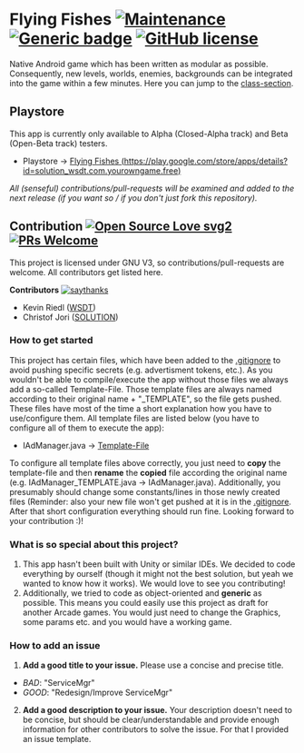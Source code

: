 # Flying Fishes [![Maintenance](https://img.shields.io/badge/Maintained%3F-yes-green.svg)](https://GitHub.com/wsdt/Flying_Fishes/graphs/commit-activity) [![Generic badge](https://img.shields.io/badge/In-JAVA-RED.svg)](https://www.java.com/) [![GitHub license](https://img.shields.io/github/license/wsdt/Flying_Fishes.svg)](https://github.com/wsdt/Flying_Fishes/blob/master/LICENSE)

Native Android game which has been written as modular as possible. Consequently, new levels, worlds, enemies, backgrounds can be integrated into the game within a few minutes. Here you can jump to the [class-section](https://github.com/wsdt/Flying_Fishes/tree/master/YourOwnGame/app/src/main/java/yourowngame/com/yourowngame).

## Playstore
This app is currently only available to Alpha (Closed-Alpha track) and Beta (Open-Beta track) testers. 
- Playstore -> [Flying Fishes (https://play.google.com/store/apps/details?id=solution_wsdt.com.yourowngame.free)](https://play.google.com/store/apps/details?id=solution_wsdt.com.yourowngame.free)

_All (senseful) contributions/pull-requests will be examined and added to the next release (if you want so / if you don't just fork this repository)._

## Contribution [![Open Source Love svg2](https://badges.frapsoft.com/os/v2/open-source.svg?v=103)](https://github.com/ellerbrock/open-source-badges/) [![PRs Welcome](https://img.shields.io/badge/PRs-welcome-brightgreen.svg?style=flat-square)](http://makeapullrequest.com)

This project is licensed under GNU V3, so contributions/pull-requests are welcome. All contributors get listed here. 

**Contributors** [![saythanks](https://img.shields.io/badge/say-thanks-ff69b4.svg)](https://saythanks.io/to/kennethreitz)
- Kevin Riedl ([WSDT](https://github.com/wsdt))
- Christof Jori ([SOLUTION](https://github.com/solution49)) 

### How to get started
This project has certain files, which have been added to the [.gitignore](https://github.com/wsdt/Flying_Fishes/blob/master/.gitignore) to avoid pushing specific secrets (e.g. advertisment tokens, etc.). As you wouldn't be able to compile/execute the app without those files we always add a so-called Template-File. Those template files are always named according to their original name + "\_TEMPLATE", so the file gets pushed. These files have most of the time a short explanation how you have to use/configure them. All template files are listed below (you have to configure all of them to execute the app): 

- IAdManager.java -> [Template-File](https://github.com/wsdt/Flying_Fishes/blob/master/YourOwnGame/app/src/main/java/yourowngame/com/yourowngame/classes/manager/interfaces/IAdManager_TEMPLATE.java)

To configure all template files above correctly, you just need to **copy** the template-file and then **rename** the **copied** file according the original name (e.g. IAdManager_TEMPLATE.java -> IAdManager.java). Additionally, you presumably should change some constants/lines in those newly created files (Reminder: also your new file won't get pushed at it is in the [.gitignore]((https://github.com/wsdt/Flying_Fishes/blob/master/.gitignore)). After that short configuration everything should run fine. Looking forward to your contribution :)!

### What is so special about this project?
1. This app hasn't been built with Unity or similar IDEs. We decided to code everything by ourself (though it might not the best solution, but yeah we wanted to know how it works). We would love to see you contributing!
1. Additionally, we tried to code as object-oriented and **generic** as possible. This means you could easily use this project as draft for another Arcade games. You would just need to change the Graphics, some params etc. and you would have a working game. 

### How to add an issue
1. **Add a good title to your issue.** Please use a concise and precise title. 
  * *BAD*: "ServiceMgr"
  * *GOOD*: "Redesign/Improve ServiceMgr"
2. **Add a good description to your issue.** Your description doesn't need to be concise, but should be clear/understandable and provide enough information for other contributors to solve the issue. For that I provided an issue template. 
